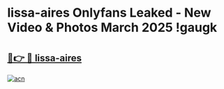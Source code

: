# lissa-aires Onlyfans Leaked - New Video & Photos March 2025 !gaugk

# <h2><a href="https://70i8lo.iuczelnia.edu.pl?title=lissa-aires&ref=gaugk">🔗👉 🔴 lissa-aires</a></h2>

[![acn](https://github.com/user-attachments/assets/0f9c940e-d8b0-45ae-aac7-cd30a18b3e1c)](https://70i8lo.iuczelnia.edu.pl?title=lissa-aires&ref=gaugk)

